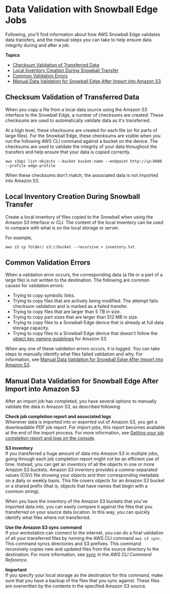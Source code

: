 # Data Validation with Snowball Edge Jobs<a name="validation"></a>

Following, you'll find information about how AWS Snowball Edge validates data transfers, and the manual steps you can take to help ensure data integrity during and after a job\.

**Topics**
+ [Checksum Validation of Transferred Data](#snowball-edge-checksums)
+ [Local Inventory Creation During Snowball Transfer](#local-inventory-creation-during-snowball-transfer)
+ [Common Validation Errors](#validation-error-causes)
+ [Manual Data Validation for Snowball Edge After Import into Amazon S3](#manual-validation-s3)

## Checksum Validation of Transferred Data<a name="snowball-edge-checksums"></a>

When you copy a file from a local data source using the Amazon S3 interface to the Snowball Edge, a number of checksums are created\. These checksums are used to automatically validate data as it's transferred\.

At a high level, these checksums are created for each file \(or for parts of large files\)\. For the Snowball Edge, these checksums are visible when you run the following AWS CLI command against a bucket on the device\. The checksums are used to validate the integrity of your data throughout the transfers and help ensure that your data is copied correctly\.

```
aws s3api list-objects --bucket bucket-name --endpoint http://ip:8080 --profile edge-profile
```

When these checksums don't match, the associated data is not imported into Amazon S3\.

## Local Inventory Creation During Snowball Transfer<a name="local-inventory-creation-during-snowball-transfer"></a>

Create a local inventory of files copied to the Snowball when using the Amazon S3 Interface or CLI\. The content of the local inventory can be used to compare with what is on the local storage or server\. 

For example,

```
aws s3 cp folder/ s3://bucket --recursive > inventory.txt
```

## Common Validation Errors<a name="validation-error-causes"></a>

 When a validation error occurs, the corresponding data \(a file or a part of a large file\) is not written to the destination\. The following are common causes for validation errors:
+ Trying to copy symbolic links\.
+ Trying to copy files that are actively being modified\. The attempt fails checksum validation and is marked as a failed transfer\.
+ Trying to copy files that are larger than 5 TB in size\.
+ Trying to copy part sizes that are larger than 512 MB in size\.
+ Trying to copy files to a Snowball Edge device that is already at full data storage capacity\.
+ Trying to copy files to a Snowball Edge device that doesn't follow the [object key naming guidelines](https://docs.aws.amazon.com/AmazonS3/latest/dev/UsingMetadata.html#object-key-guidelines) for Amazon S3\.

When any one of these validation errors occurs, it is logged\. You can take steps to manually identify what files failed validation and why\. For information, see [Manual Data Validation for Snowball Edge After Import into Amazon S3](#manual-validation-s3)\. 

## Manual Data Validation for Snowball Edge After Import into Amazon S3<a name="manual-validation-s3"></a>

After an import job has completed, you have several options to manually validate the data in Amazon S3, as described following\.

**Check job completion report and associated logs**  
Whenever data is imported into or exported out of Amazon S3, you get a downloadable PDF job report\. For import jobs, this report becomes available at the end of the import process\. For more information, see [Getting your job completion report and logs on the console](report.md)\.

**S3 inventory**  
If you transferred a huge amount of data into Amazon S3 in multiple jobs, going through each job completion report might not be an efficient use of time\. Instead, you can get an inventory of all the objects in one or more Amazon S3 buckets\. Amazon S3 inventory provides a comma\-separated values \(CSV\) file showing your objects and their corresponding metadata on a daily or weekly basis\. This file covers objects for an Amazon S3 bucket or a shared prefix \(that is, objects that have names that begin with a common string\)\.

When you have the inventory of the Amazon S3 buckets that you've imported data into, you can easily compare it against the files that you transferred on your source data location\. In this way, you can quickly identify what files where not transferred\.

**Use the Amazon S3 sync command**  
If your workstation can connect to the internet, you can do a final validation of all your transferred files by running the AWS CLI command `aws s3 sync`\. This command syncs directories and S3 prefixes\. This command recursively copies new and updated files from the source directory to the destination\. For more information, see [sync](https://docs.aws.amazon.com/cli/latest/reference/s3/sync.html) in the *AWS CLI Command Reference*\.

**Important**  
If you specify your local storage as the destination for this command, make sure that you have a backup of the files that you sync against\. These files are overwritten by the contents in the specified Amazon S3 source\.